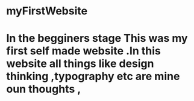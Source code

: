 # myFirstWebsite

# In the begginers stage This was my first self made website .In this website all things like design thinking ,typography etc are mine oun thoughts , 
